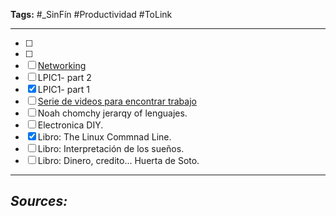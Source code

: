 **Tags:** #_SinFín 
#Productividad  #ToLink

---

- [ ] 
- [ ] 
- [ ] [Networking](https://www.youtube.com/watch?v=po8ZFG0Xc4Q)
- [ ] LPIC1- part 2
- [x] LPIC1- part 1
- [ ] [Serie de videos para encontrar trabajo ](https://www.youtube.com/watch?v=AvN5y516H-8a)
- [ ] Noah chomchy jerarqy of lenguajes.
- [ ] Electronica DIY.
- [x] Libro: The Linux Commnad Line.
- [ ] Libro: Interpretación de los sueños.
- [ ] Libro: Dinero, credito... Huerta de Soto.

---

## **_Sources:_**

